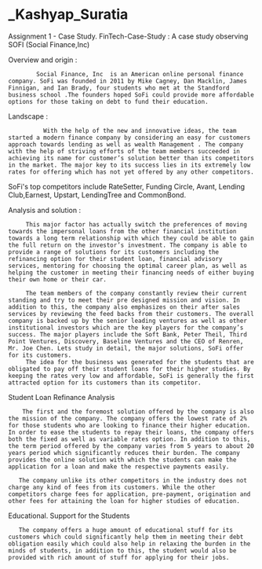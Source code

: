 # _Kashyap_Suratia
Assignment  1 - Case Study.
FinTech-Case-Study : A case study observing SOFI (Social Finance,Inc)

Overview and origin :
       
            Social Finance, Inc  is an American online personal finance company. SoFi was founded in 2011 by Mike Cagney, Dan Macklin, James Finnigan, and Ian Brady, four students who met at the Standford business school .The founders hoped SoFi could provide more affordable options for those taking on debt to fund their education.
Landscape :

              With the help of the new and innovative ideas, the team started a modern finance company by considering an easy for customers approach towards lending as well as wealth Management . The company with the help of striving efforts of the team members succeeded in achieving its name for customer’s solution better than its competitors in the market. The major key to its success lies in its extremely low rates for offering which has not yet offered by any other competitors. 
SoFi's top competitors include RateSetter, Funding Circle, Avant, Lending Club,Earnest, Upstart, LendingTree and CommonBond.

Analysis and solution :

         This major factor has actually switch the preferences of moving towards the impersonal loans from the other financial institution towards a long term relationship with which they could be able to gain the full return on the investor’s investment. The company is able to provide a range of solutions for its customers including the refinancing option for their student loan, financial advisory services, mentoring for choosing the optimal career plan, as well as helping the customer in meeting their financing needs of either buying their own home or their car.
           
         The team members of the company constantly review their current standing and try to meet their pre designed mission and vision. In addition to this, the company also emphasizes on their after sales services by reviewing the feed backs from their customers. The overall company is backed up by the senior leading ventures as well as other institutional investors which are the key players for the company’s success. The major players include the Soft Bank, Peter Theil, Third Point Ventures, Discovery, Baseline Ventures and the CEO of Renren, Mr. Joe Chen. Lets study in detail, the major solutions, SoFi offer for its customers.
         The idea for the business was generated for the students that are obligated to pay off their student loans for their higher studies. By keeping the rates very low and affordable, SoFi is generally the first attracted option for its customers than its competitor.
         
Student Loan Refinance Analysis

        The first and the foremost solution offered by the company is also the mission of the company. The company offers the lowest rate of 2% for those students who are looking to finance their higher education. In order to ease the students to repay their loans, the company offers both the fixed as well as variable rates option. In addition to this, the term period offered by the company varies from 5 years to about 20 years period which significantly reduces their burden. The company provides the online solution with which the students can make the application for a loan and make the respective payments easily.

       The company unlike its other competitors in the industry does not charge any kind of fees from its customers. While the other competitors charge fees for application, pre-payment, origination and other fees for attaining the loan for higher studies of education.
       
Educational. Support for the Students

       The company offers a huge amount of educational stuff for its customers which could significantly help them in meeting their debt obligation easily which could also help in relaxing the burden in the minds of students, in addition to this, the student would also be provided with rich amount of stuff for applying for their jobs.

